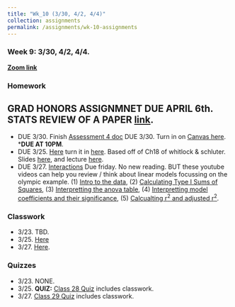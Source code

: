 ```yaml
---
title: "Wk_10 (3/30, 4/2, 4/4)"
collection: assignments
permalink: /assignments/wk-10-assignments
---
```


### Week 9: 3/30, 4/2, 4/4. 


**[Zoom link](https://umn.zoom.us/j/493135911)** 

### Homework


## GRAD HONORS ASSIGNMNET DUE APRIL 6th. STATS REVIEW OF A PAPER [link](https://drive.google.com/open?id=1ZRmNRICkLxt8F4fT1A2pEqCXpMhZR00cv6XluvC-F3I).    

- DUE 3/30. Finish [Assessment 4 doc](https://docs.google.com/document/d/1KtAmO-ohj2ua-KxJN6qxT_1qV9DHnR2ohTantbwIBVQ/edit?usp=sharing) DUE 3/30. Turn in on [Canvas here](https://canvas.umn.edu/courses/151855/assignments/1049590).  ***DUE AT 10PM**.   
- DUE 3/25. [Here](https://drive.google.com/open?id=170-zRwIa3jpHmfRPL34nslDyrEu0dTeH) turn it in [here](https://canvas.umn.edu/courses/151855/assignments/1059030). Based off of Ch18 of whitlock & schluter. Slides [here](https://drive.google.com/open?id=1bmRGMQRH95eahJ3Y_FQ7lfpELaN39PeE), and lecture [here](https://youtu.be/yZdGL7Z2Wtg).    
- DUE 3/27. [Interactions](https://drive.google.com/open?id=1Xjv9IFY9hg6-wV9vOkovnzcyT0HL2iM1) Due friday. No new reading.    BUT these youtube videos can help you review / think about linear models focussing on the olympic example. (1) [Intro to the data](https://youtu.be/8zMLr6_s6Gw), (2) [Calculating Type I Sums of Squares](https://youtu.be/nT5AEr2QhlA), (3) [Interpretting the anova table](https://youtu.be/_gyBeXj6QJ8), (4) [Interpretting model coefficients and their significance](https://youtu.be/hh-vX2T_n9U),  (5) [Calcualting r<sup>2</sup> and adjusted r<sup>2</sup>](https://youtu.be/6TMp8LuMhFc). 


### Classwork

- 3/23. TBD.     
- 3/25. [Here](https://drive.google.com/open?id=1HR5HPQUq7q4fcjgYE_A191i8eyhGILzC)      
- 3/27. [Here](https://drive.google.com/file/d/1sY4QOgPFw2RGHWvOaymUwoh6cF4qklUm/view?usp=sharing).   


### Quizzes

- 3/23. NONE.   
- 3/25. **QUIZ:** [Class 28 Quiz](https://canvas.umn.edu/courses/151855/quizzes/251582) includes classwork.   
- 3/27.  [Class 29 Quiz](https://canvas.umn.edu/courses/151855/quizzes/252384) includes classwork.  




